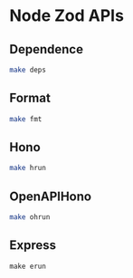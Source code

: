 # Node Zod APIs

## Dependence
```sh
make deps
```

## Format
```sh
make fmt
```

## Hono
```sh
make hrun
```

## OpenAPIHono
```sh
make ohrun
```

## Express
```
make erun
```